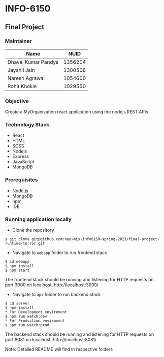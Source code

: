 # INFO-6150

## Final Project

### Maintainer 

<table>
    <thead>
      <tr>
        <th>Name</th>
        <th>NUID</th>
      </tr>
    </thead>
    <tbody>
        <tr>
            <td>Dhaval Kumar Pandya</td>
            <td>1356204</td>
        </tr>
        <tr>
            <td>Jayshil Jain</td>
            <td>1300508</td>
        </tr>
         <tr>
            <td>Naresh Agrawal</td>
            <td>1054600 </td>
        </tr>
         <tr>
            <td>Rohit Khokle</td>
            <td>1029550</td>
        </tr>
    </tbody>
</table>

### Objective
Create a MyOrganization react application using the nodejs REST APIs

### Technology Stack
* React
* HTML
* SCSS
* Nodejs
* Express
* JavaScript
* MongoDB

### Prerequisites
* Node.js
* MongoDB
* npm
* IDE 

### Running application locally
* Clone the repository
```
$ git clone git@github.com:neu-mis-info6150-spring-2021/final-project-runtime-terror.git
```

* Navigate to `webapp` folder to run frontend stack
```
$ cd webapp
$ npm install
$ npm start
```
The frontend stack should be running and listening for HTTP requests on port 3000 on localhost.
http://localhost:3000/

* Navigate to `api` folder to run backend stack
```
$ cd server
$ npm install
* For Development enviroment 
$ npm run watch:dev
* For Production enviroment 
$ npm run watch:prod
```
The backend stack should be running and listening for HTTP requests on port 8081 on localhost.
http://localhost:8081/

Note: Detailed README will find in respective folders